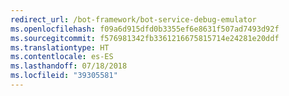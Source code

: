 ```yaml
---
redirect_url: /bot-framework/bot-service-debug-emulator
ms.openlocfilehash: f09a6d915dfd0b3355ef6e8631f507ad7493d92f
ms.sourcegitcommit: f576981342fb3361216675815714e24281e20ddf
ms.translationtype: HT
ms.contentlocale: es-ES
ms.lasthandoff: 07/18/2018
ms.locfileid: "39305581"
---
```

